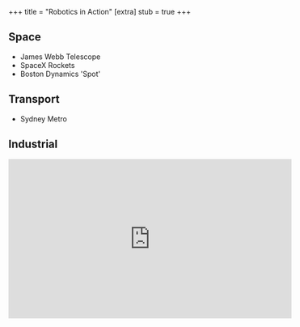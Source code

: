 +++
title = "Robotics in Action"
[extra]
stub = true
+++

## Space

* James Webb Telescope
* SpaceX Rockets
* Boston Dynamics 'Spot'

## Transport

* Sydney Metro

## Industrial

<iframe loading="lazy" width="560" height="315" src="https://www.youtube-nocookie.com/embed/DdojWYOK0Nc" title="YouTube video player" frameborder="0" allow="accelerometer; autoplay; clipboard-write; encrypted-media; gyroscope; picture-in-picture" allowfullscreen></iframe>
